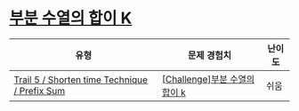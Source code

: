 # [부분 수열의 합이 K](https://www.codetree.ai/trails/complete/curated-cards/challenge-the-sum-of-the-subsequences-is-k)

|유형|문제 경험치|난이도|
|---|---|---|
|[Trail 5 / Shorten time Technique / Prefix Sum](https://www.codetree.ai/trail-info/intermediate-mid/)|[[Challenge]부분 수열의 합이 k](https://www.codetree.ai/trails/complete/curated-cards/challenge-the-sum-of-the-subsequences-is-k/)|쉬움|

